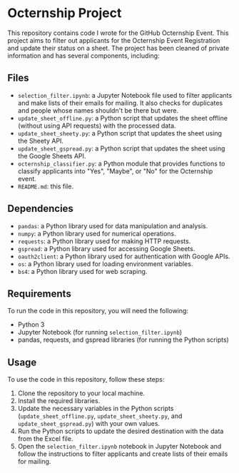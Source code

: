 # Octernship Project

This repository contains code I wrote for the GitHub Octernship Event. This project aims to filter out applicants for the Octernship Event Registration and update their status on a sheet. The project has been cleaned of private information and has several components, including:

## Files

- `selection_filter.ipynb`: a Jupyter Notebook file used to filter applicants and make lists of their emails for mailing. It also checks for duplicates and people whose names shouldn't be there but were.
- `update_sheet_offline.py`: a Python script that updates the sheet offline (without using API requests) with the processed data.
- `update_sheet_sheety.py`: a Python script that updates the sheet using the Sheety API.
- `update_sheet_gspread.py`: a Python script that updates the sheet using the Google Sheets API.
- `octernship_classifier.py`: a Python module that provides functions to classify applicants into "Yes", "Maybe", or "No" for the Octernship event.
- `README.md`: this file.

## Dependencies

- `pandas`: a Python library used for data manipulation and analysis.
- `numpy`: a Python library used for numerical operations.
- `requests`: a Python library used for making HTTP requests.
- `gspread`: a Python library used for accessing Google Sheets.
- `oauth2client`: a Python library used for authentication with Google APIs.
- `os`: a Python library used for loading environment variables.
- `bs4`: a Python library used for web scraping.

## Requirements

To run the code in this repository, you will need the following:

- Python 3
- Jupyter Notebook (for running `selection_filter.ipynb`)
- pandas, requests, and gspread libraries (for running the Python scripts)

## Usage

To use the code in this repository, follow these steps:

1. Clone the repository to your local machine.
2. Install the required libraries.
3. Update the necessary variables in the Python scripts (`update_sheet_offline.py`, `update_sheet_sheety.py`, and `update_sheet_gspread.py`) with your own values.
4. Run the Python scripts to update the desired destination with the data from the Excel file.
5. Open the `selection_filter.ipynb` notebook in Jupyter Notebook and follow the instructions to filter applicants and create lists of their emails for mailing.
